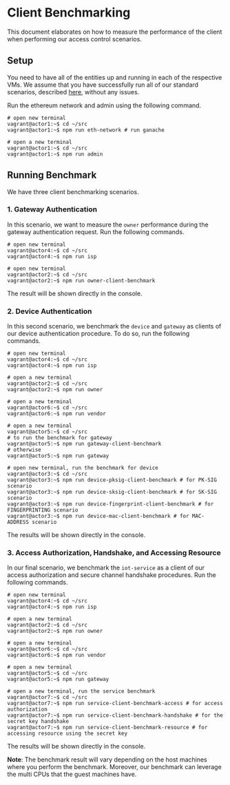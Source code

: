 # Client Benchmarking #

This document elaborates on how to measure the performance of the client when performing our access control scenarios.

## Setup ##

You need to have all of the entities up and running in each of the respective VMs.
We assume that you have successfully run all of our standard scenarios, described [here](https://github.com/mrkazawa/border-chain/blob/master/README.md), without any issues.

Run the ethereum network and admin using the following command.

```console
# open new terminal
vagrant@actor1:~$ cd ~/src
vagrant@actor1:~$ npm run eth-network # run ganache

# open a new terminal
vagrant@actor1:~$ cd ~/src
vagrant@actor1:~$ npm run admin
```

## Running Benchmark ##

We have three client benchmarking scenarios.

### 1. Gateway Authentication ###

In this scenario, we want to measure the `owner` performance during the gateway authentication request.
Run the following commands.

```console
# open new terminal
vagrant@actor4:~$ cd ~/src
vagrant@actor4:~$ npm run isp

# open new terminal
vagrant@actor2:~$ cd ~/src
vagrant@actor2:~$ npm run owner-client-benchmark
```

The result will be shown directly in the console.

### 2. Device Authentication ###

In this second scenario, we benchmark the `device` and `gateway` as clients of our device authentication procedure.
To do so, run the following commands.

```console
# open new terminal
vagrant@actor4:~$ cd ~/src
vagrant@actor4:~$ npm run isp

# open a new terminal
vagrant@actor2:~$ cd ~/src
vagrant@actor2:~$ npm run owner

# open a new terminal
vagrant@actor6:~$ cd ~/src
vagrant@actor6:~$ npm run vendor

# open a new terminal
vagrant@actor5:~$ cd ~/src
# to run the benchmark for gateway
vagrant@actor5:~$ npm run gateway-client-benchmark
# otherwise
vagrant@actor5:~$ npm run gateway

# open new terminal, run the benchmark for device
vagrant@actor3:~$ cd ~/src
vagrant@actor3:~$ npm run device-pksig-client-benchmark # for PK-SIG scenario
vagrant@actor3:~$ npm run device-sksig-client-benchmark # for SK-SIG scenario
vagrant@actor3:~$ npm run device-fingerprint-client-benchmark # for FINGERPRINTING scenario
vagrant@actor3:~$ npm run device-mac-client-benchmark # for MAC-ADDRESS scenario
```

The results will be shown directly in the console.

### 3. Access Authorization, Handshake, and Accessing Resource ###

In our final scenario, we benchmark the `iot-service` as a client of our access authorization and secure channel handshake procedures.
Run the following commands.

```console
# open new terminal
vagrant@actor4:~$ cd ~/src
vagrant@actor4:~$ npm run isp

# open a new terminal
vagrant@actor2:~$ cd ~/src
vagrant@actor2:~$ npm run owner

# open a new terminal
vagrant@actor6:~$ cd ~/src
vagrant@actor6:~$ npm run vendor

# open a new terminal
vagrant@actor5:~$ cd ~/src
vagrant@actor5:~$ npm run gateway

# open a new terminal, run the service benchmark
vagrant@actor7:~$ cd ~/src
vagrant@actor7:~$ npm run service-client-benchmark-access # for access authorization
vagrant@actor7:~$ npm run service-client-benchmark-handshake # for the secret key handshake
vagrant@actor7:~$ npm run service-client-benchmark-resource # for accessing resource using the secret key
```

The results will be shown directly in the console.

**Note**: The benchmark result will vary depending on the host machines where you perform the benchmark.
Moreover, our benchmark can leverage the multi CPUs that the guest machines have.
